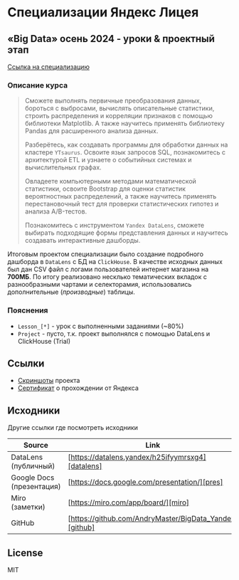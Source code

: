 # Специализации Яндекс Лицея
## «Big Data» осень 2024 - уроки & проектный этап

[Ссылка на специализацию][intensive]

### Описание курса

> Сможете выполнять первичные преобразования данных, бороться с выбросами,
> вычислять описательные статистики, строить распределения и корреляции
> признаков с помощью библиотеки Matplotlib. А также научитесь применять
> библиотеку Pandas для расширенного анализа данных. 
> 
> Разберётесь, как создавать программы для обработки данных на кластере `YTsaurus`.
> Освоите язык запросов SQL, познакомитесь с архитектурой ETL и узнаете о
> событийных системах и вычислительных графах.
> 
> Овладеете компьютерными методами математической статистики, освоите Bootstrap для
> оценки статистик вероятностных распределений, а также научитесь применять
> перестановочный тест для проверки статистических гипотез и анализа A/B-тестов.
> 
> Познакомитесь с инструментом `Yandex DataLens`, сможете выбирать подходящие формы
> представления данных и научитесь создавать интерактивные дашборды.

Итоговым проектом специализации было создание подробного дашборда 
в `DataLens` с БД на `ClickHouse`. В качестве исходных данных был дан
CSV файл с логами пользователей интернет магазина на **700МБ**.
По итогу реализовано несклько тематических вкладок с
разнообразными чартами и селекторамия, использовались дополнительные
(_производные_) таблицы.

### Пояснения

- `Lesson_[*]` - урок с выполненными заданиями (~80%)
- `Project` - пусто, т.к. проект выполнялся с помощью DataLens и ClickHouse (Trial)

## Ссылки

- [Скриншоты][screen] проекта
- [Сертификат][cert] о прохождении от Яндекса

## Исходники

Другие ссылки где посмотреть исходники

| Source                    | Link                                                    |
|---------------------------|---------------------------------------------------------|
| DataLens (публичный)      | [https://datalens.yandex/h25ifyymrsxg4][datalens]       |
| Google Docs (презентация) | [https://docs.google.com/presentation/][pres]           |
| Miro (заметки)            | [https://miro.com/app/board/][miro]                     |
| GitHub                    | [https://github.com/AndryMaster/BigData_Yandex][github] |

## License
MIT


   [intensive]: <https://lyceum.yandex.ru/bigdata>
   [datalens]: <https://datalens.yandex/h25ifyymrsxg4>
   [github]: <https://github.com/AndryMaster/BigData_Yandex>
   [cert]: <https://github.com/AndryMaster/BigData_Yandex/tree/master/certificate.pdf>
   [screen]: <https://github.com/AndryMaster/BigData_Yandex/tree/master/Project/screenshots>
   [pres]: <https://docs.google.com/presentation/d/1qKK8_vlfg-6Xro8UQY1iXQTeY3wZjRkMPMLqxvhcie4/edit#slide=id.g320a291dcb4_0_11>
   [miro]: <https://miro.com/app/board/uXjVL6uyfRM=/?moveToWidget=3458764610678660268&cot=14>
